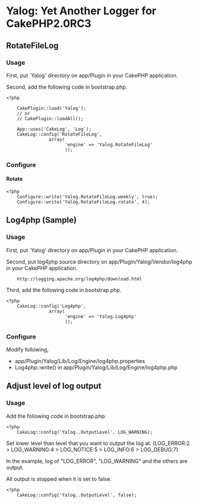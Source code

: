 # Yalog: Yet Another Logger for CakePHP2.0RC3 #

## RotateFileLog ##

### Usage ###

First, put `Yalog' directory on app/Plugin in your CakePHP application.

Second, add the following code in bootstrap.php.

    <?php
    
        CakePlugin::load('Yalog');
        // or
        // CakePlugin::loadAll();

        App::uses('CakeLog', 'Log');
        CakeLog::config('RotateFileLog',
                    array(
                          'engine' => 'Yalog.RotateFileLog'
                          ));

### Configure ###

#### Rotate ####

    <?php
        Configure::write('Yalog.RotateFileLog.weekly', true);
        Configure::write('Yalog.RotateFileLog.rotate', 4);

## Log4php (Sample) ##

### Usage ###

First, put `Yalog' directory on app/Plugin in your CakePHP application.

Second, put log4php source directory on app/Plugin/Yalog/Vendor/log4php in your CakePHP application.

        http://logging.apache.org/log4php/download.html
        
Third, add the following code in bootstrap.php.

    <?php
        CakeLog::config('Log4php',
                    array(
                          'engine' => 'Yalog.Log4php'
                          ));

### Configure ###

Modify following,

- app/Plugin/Yalog/Lib/Log/Engine/log4php.properties
- Log4php::write() in app/Plugin/Yalog/Lib/Log/Engine/log4php.php 
        
## Adjust level of log output ##

### Usage ###

Add the following code in bootstrap.php.

    <?php
        CakeLog::config('Yalog..OutputLevel', LOG_WARNING);

Set lower level than level that you want to output the log at.
(LOG_ERROR:2 > LOG_WARNING:4 > LOG_NOTICE:5 > LOG_INFO:6 > LOG_DEBUG:7)

In the example, log of "LOG_ERROR", "LOG_WARNING" and the others are output.
        
All output is stopped when it is set to false.
        
    <?php
        CakeLog::config('Yalog..OutputLevel', false);

        